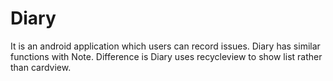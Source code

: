 # Diary

It is an android application which users can record issues. Diary has similar functions with Note. Difference is Diary uses recycleview to show list rather than cardview.
